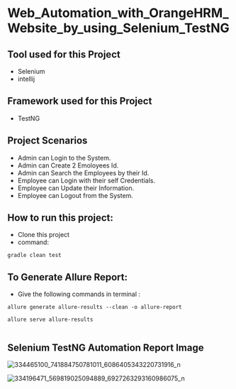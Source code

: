 # Web_Automation_with_OrangeHRM_Website_by_using_Selenium_TestNG



## Tool used for this Project
 - Selenium
 - intellij
 


## Framework used for this Project
 - TestNG


 ## Project Scenarios
 - Admin can Login to the System.
 - Admin can Create 2 Emoloyees Id.
 - Admin can Search the Employees by their Id.
 - Employee can Login with their self Credentials.
 - Employee can Update their Information.
 - Employee can Logout from the System.

 ## How to run this project:
 - Clone this project
 -  command:
  ```
 gradle clean test
 ```
 
  ## To Generate Allure Report: 
 - Give the following commands in terminal :
```
allure generate allure-results --clean -o allure-report
 ```
 ```
 allure serve allure-results
 
 
```


 
## Selenium TestNG Automation Report Image

![334465100_741884750781011_6086405343220731916_n](https://user-images.githubusercontent.com/123531000/222142900-4e522476-0e8c-4de5-b879-f1615ef5bb92.png)





![334196471_569819025094889_6927263293160986075_n](https://user-images.githubusercontent.com/123531000/222142878-19ed4abf-c4f4-4084-bfeb-e2dce0b2ec00.png)

